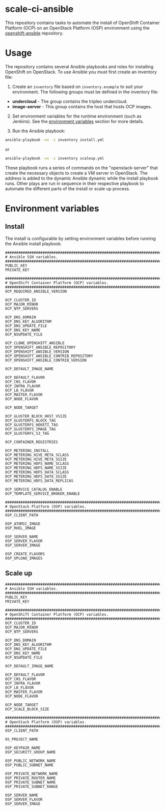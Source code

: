 # scale-ci-ansible

This repository contains tasks to automate the install of OpenShift Container
Platform (OCP) on an OpenStack Platform (OSP) environment using the
[openshift-ansible](https://github.com/openshift/openshift-ansible.git)
repository.

# Usage

The repository contains several Ansible playbooks and roles for installing
OpenShift on OpenStack. To use Ansible you must first create an inventory file:  

1. Create an `inventory` file based on `inventory.example` to suit your environment. The following
groups must be defined in the inventory file:
* **undercloud** - The group contains the tripleo undercloud.
* **image-server** - This group contains the host that hosts OCP images.

2. Set environment variables for the runtime environment (such as Jenkins). See
the [environment variables](#environment_variables) section for more details.

3. Run the Ansible playbook:
```sh
ansible-playbook -vv -i inventory install.yml
```
or
```sh
ansible-playbook -vv -i inventory scaleup.yml
```

These playbook runs a series of commands on the "openstack-server" that create
the necessary objects to create a VM server in OpenStack. The address is added
to the dynamic Ansible dynamic while the install playbook runs. Other plays
are run in sequence in their respective playbook to automate the different
parts of the install or scale up process.

# Environment variables

## Install

The install is configurable by setting environment variables before running the
Ansible install playbook.

```
###############################################################################
# Ansible SSH variables.
###############################################################################
PUBLIC_KEY
PRIVATE_KEY

###############################################################################
# OpenShift Container Platform (OCP) variables.
###############################################################################
OCP_REQUIRED_ANSIBLE_VERSION

OCP_CLUSTER_ID
OCP_MAJOR_MINOR
OCP_NTP_SERVERS

OCP_DNS_DOMAIN
OCP_DNS_KEY_ALGORITHM
OCP_DNS_UPDATE_FILE
OCP_DNS_KEY_NAME
OCP_NSUPDATE_FILE

OCP_CLONE_OPENSHIFT_ANSIBLE
OCP_OPENSHIFT_ANSIBLE_REPOSITORY
OCP_OPENSHIFT_ANSIBLE_VERSION
OCP_OPENSHIFT_ANSIBLE_CONTRIB_REPOSITORY
OCP_OPENSHIFT_ANSIBLE_CONTRIB_VERSION

OCP_DEFAULT_IMAGE_NAME

OCP_DEFAULT_FLAVOR
OCP_CNS_FLAVOR
OCP_INFRA_FLAVOR
OCP_LB_FLAVOR
OCP_MASTER_FLAVOR
OCP_NODE_FLAVOR

OCP_NODE_TARGET

OCP_GLUSTER_BLOCK_HOST_VSIZE
OCP_GLUSTERFS_BLOCK_TAG
OCP_GLUSTERFS_HEKETI_TAG
OCP_GLUSTERFS_IMAGE_TAG
OCP_GLUSTERFS_S3_TAG

OCP_CONTAINER_REGISTRIES

OCP_METERING_INSTALL
OCP_METERING_HIVE_META_SCLASS
OCP_METERING_HIVE_META_SSIZE
OCP_METERING_HDFS_NAME_SCLASS
OCP_METERING_HDFS_NAME_SSIZE
OCP_METERING_HDFS_DATA_SCLASS
OCP_METERING_HDFS_DATA_SSIZE
OCP_METERING_HDFS_DATA_REPLICAS

OCP_SERVICE_CATALOG_ENABLE
OCP_TEMPLATE_SERVICE_BROKER_ENABLE

###############################################################################
# OpenStack Platform (OSP) variables.
###############################################################################
OSP_CLIENT_PATH

OSP_ATOMIC_IMAGE
OSP_RHEL_IMAGE

OSP_SERVER_NAME
OSP_SERVER_FLAVOR
OSP_SERVER_IMAGE

OSP_CREATE_FLAVORS
OSP_UPLOAD_IMAGES
```

## Scale up

```
###############################################################################
# Ansible SSH variables.
###############################################################################
PUBLIC_KEY
PRIVATE_KEY

###############################################################################
# OpenShift Container Platform (OCP) variables.
###############################################################################
OCP_CLUSTER_ID
OCP_MAJOR_MINOR
OCP_NTP_SERVERS

OCP_DNS_DOMAIN
OCP_DNS_KEY_ALGORITHM
OCP_DNS_UPDATE_FILE
OCP_DNS_KEY_NAME
OCP_NSUPDATE_FILE

OCP_DEFAULT_IMAGE_NAME

OCP_DEFAULT_FLAVOR
OCP_CNS_FLAVOR
OCP_INFRA_FLAVOR
OCP_LB_FLAVOR
OCP_MASTER_FLAVOR
OCP_NODE_FLAVOR

OCP_NODE_TARGET
OCP_SCALE_BLOCK_SIZE

###############################################################################
# OpenStack Platform (OSP) variables.
###############################################################################
OSP_CLIENT_PATH

OS_PROJECT_NAME

OSP_KEYPAIR_NAME
OSP_SECURITY_GROUP_NAME

OSP_PUBLIC_NETWORK_NAME
OSP_PUBLIC_SUBNET_NAME

OSP_PRIVATE_NETWORK_NAME
OSP_PRIVATE_ROUTER_NAME
OSP_PRIVATE_SUBNET_NAME
OSP_PRIVATE_SUBNET_RANGE

OSP_SERVER_NAME
OSP_SERVER_FLAVOR
OSP_SERVER_IMAGE
```
